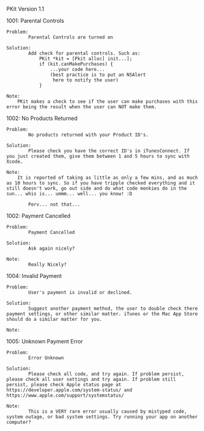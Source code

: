 PKit
Version 1.1

1001: Parental Controls

    Problem:
            Parental Controls are turned on

    Solution:
            Add check for parental controls. Such as:
                PKit *kit = [Pkit alloc] init...];
                if (kit.canMakePurchases) {
                    ...your code here...
                    (best practice is to put an NSAlert
                     here to notify the user)
                }

    Note:
        PKit makes a check to see if the user can make purchases with this error being the result when the user can NOT make them.

1002: No Products Returned

    Problem:
            No products returned with your Product ID's.

    Solution:
            Please check you have the correct ID's in iTunesConnect. If you just created them, give them between 1 and 5 hours to sync with Xcode.

    Note:
        It is reported of taking as little as only a few mins, and as much as 10 hours to sync. So if you have tripple checked everything and it still doesn't work, go out side and do what code monkies do in the sun... whis is... ummm... well... you know! :D

            Perv... not that...

1002: Payment Cancelled

    Problem:
            Payment Cancelled

    Solution:
            Ask again nicely?

    Note:
            Really Nicely?

1004: Invalid Payment

    Problem:
            User's payment is invalid or declined.

    Solution:
            Suggest another payment method, the user to double check there payment settings, or other similar matter. iTunes or the Mac App Store should do a similar matter for you.

    Note:

1005: Unknown Payment Error

    Problem:
            Error Unknown

    Solution:
            Please check all code, and try again. If problem persist, please check all user settings and try again. If problem still persist, please check Apple status page at https://developer.apple.com/system-status/ and https://www.apple.com/support/systemstatus/

    Note:
            This is a VERY rare error usually caused by mistyped code, system outage, or bad system settings. Try running your app on another computer?


